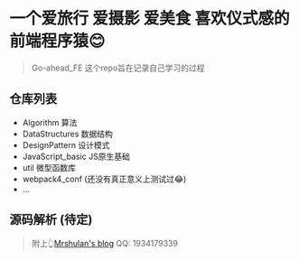 # 一个爱旅行 爱摄影 爱美食 喜欢仪式感的前端程序猿😊



> Go-ahead_FE 这个repo旨在记录自己学习的过程

## 仓库列表

- Algorithm 算法
- DataStructures 数据结构
- DesignPattern 设计模式
- JavaScript_basic JS原生基础
- util 微型函数库
- webpack4_conf (还没有真正意义上测试过😂)
- ...

## 源码解析 (待定)

>  附上👆[Mrshulan's blog](http://mrshulan.com)  QQ: 1934179339